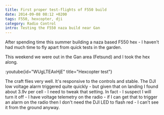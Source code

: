 ```yaml
---
title: First proper test-flights of F550 build
date: 2014-09-08 08:12 +0200
tags: F550, hexcopter, dji
category: Radio Control
intro: Testing the F550 naza build near Gan
---
```


After spending time this summer building a naza based F550 hex - I haven't had much time to fly apart from quick tests in the garden.

This weekend we were out in the Gan area (Fetsund) and I took the hex along.

:youtube{id="WUgLTEAxHjE" title="Hexcopter test"}

The craft flies very well. It's responsive to the controls and stable. The DJI low voltage alarm triggered quite quickly - but given that on landing I found about 3.9v per cell - I need to tweak that setting. In fact - I suspect I will turn it off - I have voltage telemetry on the radio - if I can get that to trigger an alarm on the radio then I don't need the DJI LED to flash red - I can't see it from the ground anyway.
